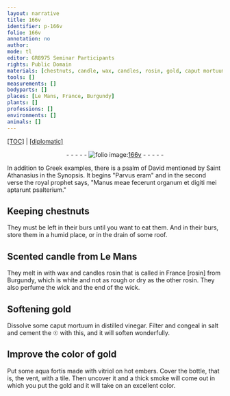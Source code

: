 ```yaml
---
layout: narrative
title: 166v
identifier: p-166v
folio: 166v
annotation: no
author:
mode: tl
editor: GR8975 Seminar Participants
rights: Public Domain
materials: [chestnuts, candle, wax, candles, rosin, gold, caput mortuum, vinegar, ☉, aqua fortis made with vitriol]
tools: []
measurements: []
bodyparts: []
places: [Le Mans, France, Burgundy]
plants: []
professions: []
environments: []
animals: []
---
```


<p><a href="{{ site.baseurl }}/translation/">[TOC]</a> | <a href="{{ site.baseurl }}/texts/p-166v_tc/" target="_blank">[diplomatic]</a></p><div class="folio" align="center">- - - - - <a href="http://gallica.bnf.fr/ark:/12148/btv1b10500001g/f338.image" target="_blank"><img src="https://cu-mkp.github.io/2017-workshop-edition/assets/photo-icon.png" alt="folio image: " style="display:inline-block; margin-bottom:-3px;"/>166v</a> - - - - - </div>  
  
In addition to Greek examples, there is a psalm of David mentioned by Saint Athanasius in the Synopsis. It begins "Parvus eram" and in the second verse the royal prophet says, "Manus meae fecerunt organum et digiti mei aptarunt psalterium."
 
 
  

## Keeping <span class="m">chestnuts</span>

 
They must be left in their burs until you want to eat them. And in their burs, store them in a humid place, or in the drain of some roof.
 
 
  

## Scented <span class="m">candle</span> from <span class="pl">Le Mans</span>

 
They melt in with <span class="m">wax</span> and <span class="m">candles</span> <span class="m">rosin</span> that is called in <span class="pl">France</span> [rosin] from <span class="pl">Burgundy</span>, which is white and not as rough or dry as the other <span class="m">rosin</span>. They also perfume the wick and the end of the wick.
 
 
  

## Softening <span class="m">gold</span>

 
Dissolve some <span class="m">caput mortuum</span> in distilled <span class="m">vinegar</span>. Filter and congeal in salt and cement the <span class="m">☉</span> with this, and it will soften wonderfully.
 
 
  

## Improve the color of <span class="m">gold</span>

 
Put some <span class="m">aqua fortis made with vitriol</span> on hot embers. Cover the bottle, that is, the vent, with a tile. Then uncover it and a thick smoke will come out in which you put the <span class="m">gold</span> and it will take on an excellent color.
 

